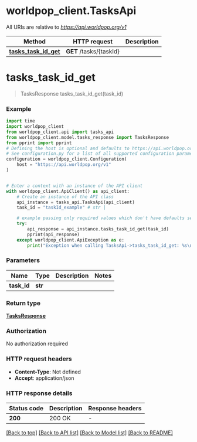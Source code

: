 # worldpop_client.TasksApi

All URIs are relative to *https://api.worldpop.org/v1*

Method | HTTP request | Description
------------- | ------------- | -------------
[**tasks_task_id_get**](TasksApi.md#tasks_task_id_get) | **GET** /tasks/{taskId} | 


# **tasks_task_id_get**
> TasksResponse tasks_task_id_get(task_id)



### Example


```python
import time
import worldpop_client
from worldpop_client.api import tasks_api
from worldpop_client.model.tasks_response import TasksResponse
from pprint import pprint
# Defining the host is optional and defaults to https://api.worldpop.org/v1
# See configuration.py for a list of all supported configuration parameters.
configuration = worldpop_client.Configuration(
    host = "https://api.worldpop.org/v1"
)


# Enter a context with an instance of the API client
with worldpop_client.ApiClient() as api_client:
    # Create an instance of the API class
    api_instance = tasks_api.TasksApi(api_client)
    task_id = "taskId_example" # str | 

    # example passing only required values which don't have defaults set
    try:
        api_response = api_instance.tasks_task_id_get(task_id)
        pprint(api_response)
    except worldpop_client.ApiException as e:
        print("Exception when calling TasksApi->tasks_task_id_get: %s\n" % e)
```


### Parameters

Name | Type | Description  | Notes
------------- | ------------- | ------------- | -------------
 **task_id** | **str**|  |

### Return type

[**TasksResponse**](TasksResponse.md)

### Authorization

No authorization required

### HTTP request headers

 - **Content-Type**: Not defined
 - **Accept**: application/json


### HTTP response details

| Status code | Description | Response headers |
|-------------|-------------|------------------|
**200** | 200 OK |  -  |

[[Back to top]](#) [[Back to API list]](../README.md#documentation-for-api-endpoints) [[Back to Model list]](../README.md#documentation-for-models) [[Back to README]](../README.md)

